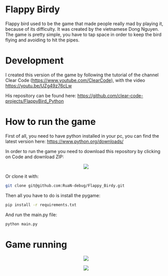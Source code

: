 # Flappy Birdy

Flappy bird used to be the game that made people really mad by playing it, because of its difficulty. It was created by the vietnamese Dong Nguyen. The game is pretty simple, you have to tap space in order to keep the bird flying and avoiding to hit the pipes.

# Development

I created this version of the game by following the tutorial of the channel Clear Code (https://www.youtube.com/ClearCode), with the video https://youtu.be/UZg49z76cLw

His repository can be found here: https://github.com/clear-code-projects/FlappyBird_Python

# How to run the game

First of all, you need to have python installed in your pc, you can find the latest version here: https://www.python.org/downloads/

In order to run the game you need to download this repository by clicking on Code and download ZIP:

<p align="center">
  <img src="https://user-images.githubusercontent.com/54671133/129487510-1073ad85-a4ba-4753-9830-1e7d6f66e268.png" />
</p>

Or clone it with:
```sh
git clone git@github.com:RuaN-debug/Flappy_Birdy.git
```

Then all you have to do is install the pygame:
```sh
pip install -r requirements.txt
```
And run the main.py file:
```sh
python main.py
```

# Game running

<p align="center">
  <img src="https://user-images.githubusercontent.com/54671133/129487399-e885d460-b3c2-4e89-9ea7-6d8e39e35fea.png" />
</p>

<p align="center">
  <img src="https://user-images.githubusercontent.com/54671133/129487411-86c53927-459d-4724-92ab-91053b801731.png" />
</p>
